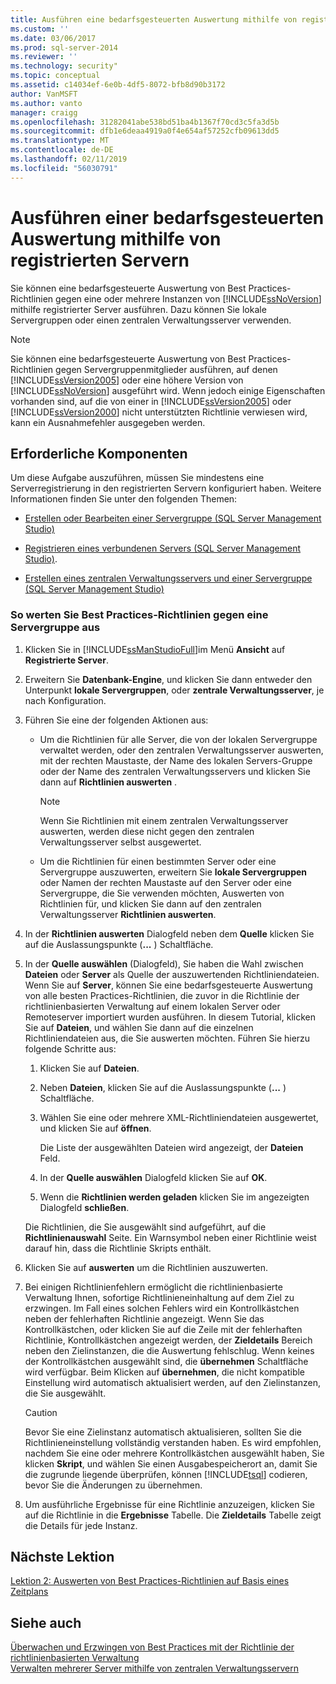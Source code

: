 ```yaml
---
title: Ausführen eine bedarfsgesteuerten Auswertung mithilfe von registrierten Servern | Microsoft-Dokumentation
ms.custom: ''
ms.date: 03/06/2017
ms.prod: sql-server-2014
ms.reviewer: ''
ms.technology: security"
ms.topic: conceptual
ms.assetid: c14034ef-6e0b-4df5-8072-bfb8d90b3172
author: VanMSFT
ms.author: vanto
manager: craigg
ms.openlocfilehash: 31282041abe538bd51ba4b1367f70cd3c5fa3d5b
ms.sourcegitcommit: dfb1e6deaa4919a0f4e654af57252cfb09613dd5
ms.translationtype: MT
ms.contentlocale: de-DE
ms.lasthandoff: 02/11/2019
ms.locfileid: "56030791"
---
```

# <a name="perform-an-on-demand-evaluation-by-using-registered-servers"></a>Ausführen einer bedarfsgesteuerten Auswertung mithilfe von registrierten Servern
  Sie können eine bedarfsgesteuerte Auswertung von Best Practices-Richtlinien gegen eine oder mehrere Instanzen von [!INCLUDE[ssNoVersion](../includes/ssnoversion-md.md)] mithilfe registrierter Server ausführen. Dazu können Sie lokale Servergruppen oder einen zentralen Verwaltungsserver verwenden.  
  
> [!NOTE]  
>  Sie können eine bedarfsgesteuerte Auswertung von Best Practices-Richtlinien gegen Servergruppenmitglieder ausführen, auf denen [!INCLUDE[ssVersion2005](../includes/ssversion2005-md.md)] oder eine höhere Version von [!INCLUDE[ssNoVersion](../includes/ssnoversion-md.md)] ausgeführt wird. Wenn jedoch einige Eigenschaften vorhanden sind, auf die von einer in [!INCLUDE[ssVersion2005](../includes/ssversion2005-md.md)] oder [!INCLUDE[ssVersion2000](../includes/ssversion2000-md.md)] nicht unterstützten Richtlinie verwiesen wird, kann ein Ausnahmefehler ausgegeben werden.  
  
## <a name="prerequisites"></a>Erforderliche Komponenten  
 Um diese Aufgabe auszuführen, müssen Sie mindestens eine Serverregistrierung in den registrierten Servern konfiguriert haben. Weitere Informationen finden Sie unter den folgenden Themen:  
  
-   [Erstellen oder Bearbeiten einer Servergruppe &#40;SQL Server Management Studio&#41;](../ssms/register-servers/create-or-edit-a-server-group-sql-server-management-studio.md)  
  
-   [Registrieren eines verbundenen Servers &#40;SQL Server Management Studio&#41;](../ssms/register-servers/register-a-connected-server-sql-server-management-studio.md).  
  
-   [Erstellen eines zentralen Verwaltungsservers und einer Servergruppe &#40;SQL Server Management Studio&#41;](../ssms/register-servers/create-a-central-management-server-and-server-group.md)  
  
### <a name="to-evaluate-best-practices-policies-against-a-server-group"></a>So werten Sie Best Practices-Richtlinien gegen eine Servergruppe aus  
  
1.  Klicken Sie in [!INCLUDE[ssManStudioFull](../includes/ssmanstudiofull-md.md)]im Menü **Ansicht** auf **Registrierte Server**.  
  
2.  Erweitern Sie **Datenbank-Engine**, und klicken Sie dann entweder den Unterpunkt **lokale Servergruppen**, oder **zentrale Verwaltungsserver**, je nach Konfiguration.  
  
3.  Führen Sie eine der folgenden Aktionen aus:  
  
    -   Um die Richtlinien für alle Server, die von der lokalen Servergruppe verwaltet werden, oder den zentralen Verwaltungsserver auswerten, mit der rechten Maustaste, der Name des lokalen Servers-Gruppe oder der Name des zentralen Verwaltungsservers und klicken Sie dann auf **Richtlinien auswerten** .  
  
        > [!NOTE]  
        >  Wenn Sie Richtlinien mit einem zentralen Verwaltungsserver auswerten, werden diese nicht gegen den zentralen Verwaltungsserver selbst ausgewertet.  
  
    -   Um die Richtlinien für einen bestimmten Server oder eine Servergruppe auszuwerten, erweitern Sie **lokale Servergruppen** oder Namen der rechten Maustaste auf den Server oder eine Servergruppe, die Sie verwenden möchten, Auswerten von Richtlinien für, und klicken Sie dann auf den zentralen Verwaltungsserver **Richtlinien auswerten**.  
  
4.  In der **Richtlinien auswerten** Dialogfeld neben dem **Quelle** klicken Sie auf die Auslassungspunkte (**...** ) Schaltfläche.  
  
5.  In der **Quelle auswählen** (Dialogfeld), Sie haben die Wahl zwischen **Dateien** oder **Server** als Quelle der auszuwertenden Richtliniendateien. Wenn Sie auf **Server**, können Sie eine bedarfsgesteuerte Auswertung von alle besten Practices-Richtlinien, die zuvor in die Richtlinie der richtlinienbasierten Verwaltung auf einem lokalen Server oder Remoteserver importiert wurden ausführen. In diesem Tutorial, klicken Sie auf **Dateien**, und wählen Sie dann auf die einzelnen Richtliniendateien aus, die Sie auswerten möchten. Führen Sie hierzu folgende Schritte aus:  
  
    1.  Klicken Sie auf **Dateien**.  
  
    2.  Neben **Dateien**, klicken Sie auf die Auslassungspunkte (**...** ) Schaltfläche.  
  
    3.  Wählen Sie eine oder mehrere XML-Richtliniendateien ausgewertet, und klicken Sie auf **öffnen**.  
  
         Die Liste der ausgewählten Dateien wird angezeigt, der **Dateien** Feld.  
  
    4.  In der **Quelle auswählen** Dialogfeld klicken Sie auf **OK**.  
  
    5.  Wenn die **Richtlinien werden geladen** klicken Sie im angezeigten Dialogfeld **schließen**.  
  
     Die Richtlinien, die Sie ausgewählt sind aufgeführt, auf die **Richtlinienauswahl** Seite. Ein Warnsymbol neben einer Richtlinie weist darauf hin, dass die Richtlinie Skripts enthält.  
  
6.  Klicken Sie auf **auswerten** um die Richtlinien auszuwerten.  
  
7.  Bei einigen Richtlinienfehlern ermöglicht die richtlinienbasierte Verwaltung Ihnen, sofortige Richtlinieneinhaltung auf dem Ziel zu erzwingen. Im Fall eines solchen Fehlers wird ein Kontrollkästchen neben der fehlerhaften Richtlinie angezeigt. Wenn Sie das Kontrollkästchen, oder klicken Sie auf die Zeile mit der fehlerhaften Richtlinie, Kontrollkästchen angezeigt werden, der **Zieldetails** Bereich neben den Zielinstanzen, die die Auswertung fehlschlug. Wenn keines der Kontrollkästchen ausgewählt sind, die **übernehmen** Schaltfläche wird verfügbar. Beim Klicken auf **übernehmen**, die nicht kompatible Einstellung wird automatisch aktualisiert werden, auf den Zielinstanzen, die Sie ausgewählt.  
  
    > [!CAUTION]  
    >  Bevor Sie eine Zielinstanz automatisch aktualisieren, sollten Sie die Richtlinieneinstellung vollständig verstanden haben. Es wird empfohlen, nachdem Sie eine oder mehrere Kontrollkästchen ausgewählt haben, Sie klicken **Skript**, und wählen Sie einen Ausgabespeicherort an, damit Sie die zugrunde liegende überprüfen, können [!INCLUDE[tsql](../includes/tsql-md.md)] codieren, bevor Sie die Änderungen zu übernehmen.  
  
8.  Um ausführliche Ergebnisse für eine Richtlinie anzuzeigen, klicken Sie auf die Richtlinie in die **Ergebnisse** Tabelle. Die **Zieldetails** Tabelle zeigt die Details für jede Instanz.  
  
## <a name="next-lesson"></a>Nächste Lektion  
 [Lektion 2: Auswerten von Best Practices-Richtlinien auf Basis eines Zeitplans](../../2014/tutorials/lesson-2-evaluate-best-practices-policies-on-a-scheduled-basis.md)  
  
## <a name="see-also"></a>Siehe auch  
 [Überwachen und Erzwingen von Best Practices mit der Richtlinie der richtlinienbasierten Verwaltung](../relational-databases/policy-based-management/monitor-and-enforce-best-practices-by-using-policy-based-management.md)   
 [Verwalten mehrerer Server mithilfe von zentralen Verwaltungsservern](../relational-databases/administer-multiple-servers-using-central-management-servers.md)  
  
  
